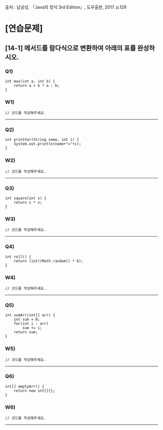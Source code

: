출처 : 남궁성, 『Java의 정석 3rd Edition』, 도우출판, 2017. p.129

# [연습문제]
## [14-1] 메서드를 람다식으로 변환하여 아래의 표를 완성하시오.
### Q1) 
```  
int max(int a, int b) {
	return a > b ? a : b; 
}
```
### W1) 
```  
// 코드를 작성해주세요.
```
----
### Q2) 
```  
int printVar(String name, int i) {
	System.out.println(name+"="+i);
}
```
### W2) 
```  
// 코드를 작성해주세요.
```
----
### Q3) 
```  
int square(int x) {
	return x * x;
}
```
### W3) 
```  
// 코드를 작성해주세요.
```
----
### Q4) 
```  
int roll() {
	return (int)(Math.random() * 6);
}
```
### W4) 
```  
// 코드를 작성해주세요.
```
----
### Q5) 
```  
int sumArr(int[] arr) {
	int sum = 0;
	for(int i : arr)
		sum += i;
	return sum;
}
```
### W5) 
```  
// 코드를 작성해주세요.
```
----
### Q6) 
```  
int[] emptyArr() {
	return new int[]{};
}
```
### W6) 
```  
// 코드를 작성해주세요.
```
----
